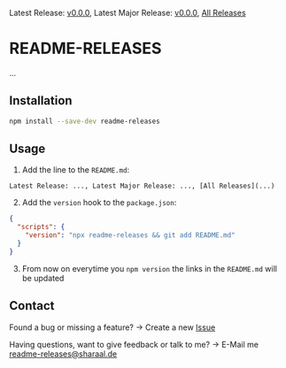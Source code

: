 Latest Release: [v0.0.0](https://github.com/Sharaal/readme-releases/releases/tag/v0.0.0), Latest Major Release: [v0.0.0](https://github.com/Sharaal/readme-releases/releases/tag/v0.0.0), [All Releases](https://github.com/Sharaal/readme-releases/releases)

# README-RELEASES

...

## Installation

```bash
npm install --save-dev readme-releases
```

## Usage

1. Add the line to the `README.md`:

```
Latest Release: ..., Latest Major Release: ..., [All Releases](...)
```

2. Add the `version` hook to the `package.json`:

```json
{
  "scripts": {
    "version": "npx readme-releases && git add README.md"
  }
}
```

3. From now on everytime you `npm version` the links in the `README.md` will be updated

## Contact

Found a bug or missing a feature? -> Create a new [Issue](https://github.com/Sharaal/readme-releases/issues)

Having questions, want to give feedback or talk to me? -> E-Mail me readme-releases@sharaal.de
